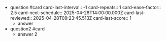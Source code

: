 - question #card
  card-last-interval:: -1
  card-repeats:: 1
  card-ease-factor:: 2.5
  card-next-schedule:: 2025-04-28T14:00:00.000Z
  card-last-reviewed:: 2025-04-28T09:23:45.513Z
  card-last-score:: 1
	- answer
- question2 #card
	- answer 2
